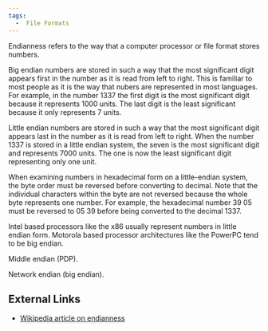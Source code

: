 ```yaml
---
tags:
  -  File Formats
---
```

Endianness refers to the way that a computer processor or file format
stores numbers.

Big endian numbers are stored in such a way that the most significant
digit appears first in the number as it is read from left to right. This
is familiar to most people as it is the way that nubers are represented
in most languages. For example, in the number 1337 the first digit is
the most significant digit because it represents 1000 units. The last
digit is the least significant because it only represents 7 units.

Little endian numbers are stored in such a way that the most significant
digit appears last in the number as it is read from left to right. When
the number 1337 is stored in a little endian system, the seven is the
most significant digit and represents 7000 units. The one is now the
least significant digit representing only one unit.

When examining numbers in hexadecimal form on a little-endian system,
the byte order must be reversed before converting to decimal. Note that
the individual characters within the byte are not reversed because the
whole byte represents one number. For example, the hexadecimal number 39
05 must be reversed to 05 39 before being converted to the decimal 1337.

Intel based processors like the x86 usually represent numbers in little
endian form. Motorola based processor architectures like the PowerPC
tend to be big endian.

Middle endian (PDP).

Network endian (big endian).

## External Links

- [Wikipedia article on
  endianness](http://en.wikipedia.org/wiki/Endianness)

